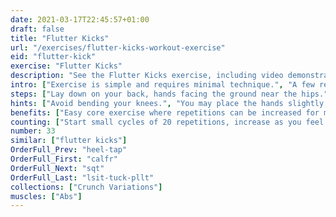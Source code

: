 ```yaml
---
date: 2021-03-17T22:45:57+01:00
draft: false
title: "Flutter Kicks"
url: "/exercises/flutter-kicks-workout-exercise"
eid: "flutter-kick"
exercise: "Flutter Kicks"
description: "See the Flutter Kicks exercise, including video demonstration and instructions on how-to perform. Identify benefits and activated body parts, see similar, related and supporting exercises."
intro: ["Exercise is simple and requires minimal technique.", "A few repetitions can be done by any one, even without preparation. When used with longer repetitions can become a serious exercise."]
steps: ["Lay down on your back, hands facing the ground near the hips.", "Raise one leg up to 45 degrees keeping the straight position.", "Bring it back while raising the other leg.", "Count each time one of the legs is up."]
hints: ["Avoid bending your knees.", "You may place the hands slightly under the glutes t make the position more comfortable.", "Extend feet inline with the straight leg."]
benefits: ["Easy core exercise where repetitions can be increased for major effect.", "A strong core improves balance and posture, facilitates many daily moves."]
counting: ["Start small cycles of 20 repetitions, increase as you feel comfortable.", "Exercise can be done every time you lay down, such as in bed or by the sun.", "Because it's an easy exercise it allows challenges of big numbers, such as 10 000 repetitions for one month."]
number: 33
similar: ["flutter kicks"]
OrderFull_Prev: "heel-tap"
OrderFull_First: "calfr"
OrderFull_Next: "sqt"
OrderFull_Last: "lsit-tuck-pllt"
collections: ["Crunch Variations"]
muscles: ["Abs"]
---
```

